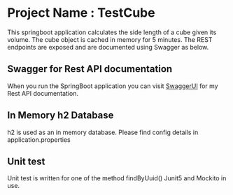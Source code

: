 # Project Name : TestCube
This springboot application calculates the side length of a cube given its volume. The cube object is cached in memory for 5 minutes.
The REST endpoints are exposed and are documented using Swagger as below.

## Swagger for Rest API documentation
When you run the SpringBoot application you can visit [SwaggerUI](http://localhost:8080/swagger-ui/index.html) for my Rest API documentation.

## In Memory h2 Database
h2 is used as an in memory database. Please find config details in application.properties 

## Unit test 
Unit test is written for one of the method findByUuid()
Junit5 and Mockito in use.